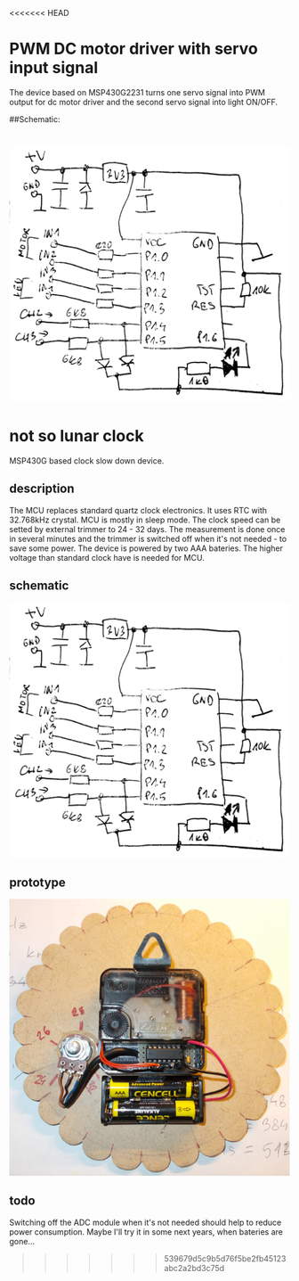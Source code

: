 <<<<<<< HEAD
# PWM DC motor driver with servo input signal

The device based on MSP430G2231 turns one servo signal into PWM output for dc motor driver and the second servo signal into light ON/OFF.

##Schematic:

![Schema](/doc/schema.png)
=======
# not so lunar clock
MSP430G based clock slow down device.

## description
The MCU replaces standard quartz clock electronics. It uses RTC with 32.768kHz crystal. MCU is mostly in sleep mode. The clock speed can be setted by external trimmer to 24 - 32 days. The measurement is done once in several minutes and the trimmer is switched off when it's not needed - to save some power. The device is powered by two AAA bateries. The higher voltage than standard clock have is needed for MCU.

## schematic
![schematic](/doc/schema.png)

## prototype
![the clock](/doc/back_side.jpg)

## todo
Switching off the ADC module when it's not needed should help to reduce power consumption. Maybe I'll try it in some next years, when bateries are gone...
>>>>>>> 539679d5c9b5d76f5be2fb45123abc2a2bd3c75d

